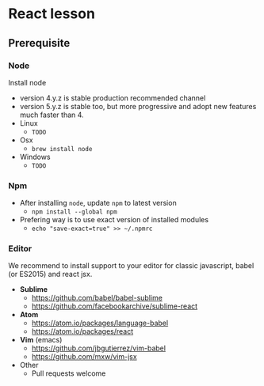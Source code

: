 # React lesson

## Prerequisite

### Node

Install node

- version 4.y.z is stable production recommended channel
- version 5.y.z is stable too, but more progressive and adopt new features much faster than 4.
- Linux
  - `TODO`
- Osx
  - `brew install node`
- Windows
  - `TODO`

### Npm

- After installing `node`, update `npm` to latest version
  - `npm install --global npm`
- Prefering way is to use exact version of installed modules
  - `echo "save-exact=true" >> ~/.npmrc`

### Editor

We recommend to install support to your editor for classic javascript, babel (or ES2015) and react jsx.

- **Sublime**
  - https://github.com/babel/babel-sublime
  - https://github.com/facebookarchive/sublime-react
- **Atom**
  - https://atom.io/packages/language-babel
  - https://atom.io/packages/react
- **Vim** (emacs)
  - https://github.com/jbgutierrez/vim-babel
  - https://github.com/mxw/vim-jsx
- Other
  - Pull requests welcome
